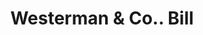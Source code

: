 ---
doi: 10.7916/D8DJ6SQG
date_other: '1890'
date_other_textual: 1890-1899
form: printed ephemera
genre:
- Invoices
name:
- Westerman & Co.
object_in_context_url: https://biggert.cul.columbia.edu/items/view/ave_biggert_00928
subject_hierarchical_geographic:
- Lockport, New York, United States
subject_name:
- Westerman & Co.
title: Westerman & Co.. Bill
sort_title: Westerman & Co.. Bill
call_number: ave_biggert_00928
coordinates:
- 43.16972222222222,-78.69111111111111
pid: ave_biggert_00928
identifiers: ave_biggert_00928
canvas_id: ldpd:396197
permalink: "/items/ave_biggert_00928/"
layout: iiif-image-page
---